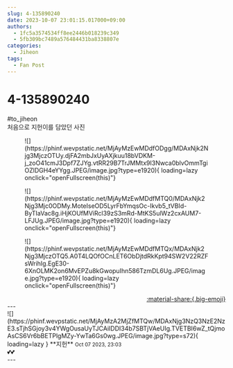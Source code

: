 ```yaml
---
slug: 4-135890240
date: 2023-10-07 23:01:15.017000+09:00
authors:
  - 1fc5a3574534ff8ee2446b018239c349
  - 5fb309bc7489a576484431ba8338807e
categories:
  - Jiheon
tags:
  - Fan Post
---
```


# 4-135890240

<div class="post-container" markdown="1">
<div class="content-container md-sidebar__scrollwrap" markdown="1">

\#to_jiheon <br>처음으로 지헌이를 담았던 사진 
<figure markdown="1">
![](https://phinf.wevpstatic.net/MjAyMzEwMDdfODgg/MDAxNjk2Njg3MjczOTUy.djFA2mbJxUyAXjkuu18bVDKM-j_zoO41cmJ3Dpf7ZJYg.vtRR29B7TrJMMtx9I3Nwca0blvOmmTgiOZlDGH4eYYgg.JPEG/image.jpg?type=e1920){ loading=lazy onclick="openFullscreen(this)"}
</figure>

<figure markdown="1">
![](https://phinf.wevpstatic.net/MjAyMzEwMDdfMTQ0/MDAxNjk2Njg3Mjc0ODMy.MoteIseOD5LyrFbYmqsOc-Ikvb5_tVBId-ByTIaVac8g.iHjKOUfMViRcl39zS3mRd-MtKS5ulWz2cxAUM7-LFJUg.JPEG/image.jpg?type=e1920){ loading=lazy onclick="openFullscreen(this)"}
</figure>

<figure markdown="1">
![](https://phinf.wevpstatic.net/MjAyMzEwMDdfMTQx/MDAxNjk2Njg3MjczOTQ5.A0T4LQOfOCnLET6ObDjtdRkKpt94SW2V22RZFsWrihIg.EgE30-6XnOLMK2on6MvEPZu8kGwopuIhn586TzmDL6Ug.JPEG/image.jpg?type=e1920){ loading=lazy onclick="openFullscreen(this)"}
</figure>


</div>
</div>

<div style="text-align: right;" markdown="1">
<a href="https://weverse.io/fromis9/fanpost/4-135890240" style="text-align: right;">:material-share:{.big-emoji}</a>
</div>
---

<div class="comments-container md-sidebar__scrollwrap" markdown="1">
<div class="comment" markdown="1">
<div class='id-container' markdown="1">
![](https://phinf.wevpstatic.net/MjAyMzA2MjZfMTQw/MDAxNjg3NzQ3NzE2NzE3.sTjhSGjoy3v4YWgOusaUyTJCAiIDDI34b7SBTjVAeUIg.TVETBI6wZ_tQjmoAsCS6Vr6bBETPlgMZy-YwTa6Gs0wg.JPEG/image.jpg?type=s72){ loading=lazy }
**<span class="artist">지헌</span>** <small>Oct 07 2023, 23:03</small><br>
</div>
<div class='comment-body' markdown="1">
💕💕
</div>
</div>
</div>
---
